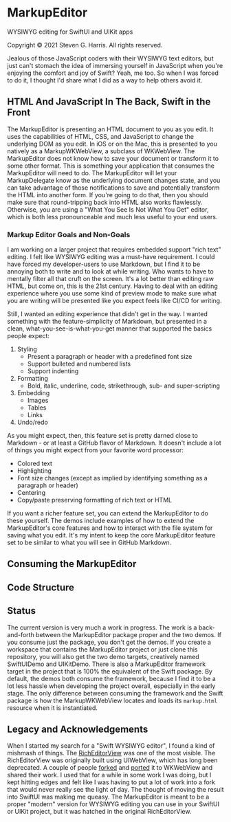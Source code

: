 # MarkupEditor

WYSIWYG editing for SwiftUI and UIKit apps

Copyright © 2021 Steven G. Harris. All rights reserved.

Jealous of those JavaScript coders with their WYSIWYG text editors, but just can't stomach the idea of immersing yourself in JavaScript when you're enjoying the comfort and joy of Swift? Yeah, me too. So when I was forced to do it, I thought I'd share what I did as a way to help others avoid it.

## HTML And JavaScript In The Back, Swift in the Front

The MarkupEditor is presenting an HTML document to you as you edit. It uses the capabilities of HTML, CSS, and JavaScript to change the underlying DOM as you edit. In iOS or on the Mac, this is presented to you natively as a MarkupWKWebView, a subclass of WKWebView. The MarkupEditor does not know how to save your document or transform it to some other format. This is something your application that consumes the MarkupEditor will need to do. The MarkupEditor will let your MarkupDelegate know as the underlying document changes state, and you can take advantage of those notifications to save and potentially transform the HTML into another form. If you're going to do that, then you should make sure that round-tripping back into HTML also works flawlessly. Otherwise, you are using a "What You See Is Not What You Get" editor, which is both less pronounceable and much less useful to your end users.

### Markup Editor Goals and Non-Goals

I am working on a larger project that requires embedded support "rich text" editing. I felt like WYSIWYG editing was a must-have requirement. I could have forced my developer-users to use Markdown, but I find it to be annoying both to write and to look at while writing. Who wants to have to mentally filter all that cruft on the screen. It's a lot better than editing raw HTML, but come on, this is the 21st century. Having to deal with an editing experience where you use some kind of preview mode to make sure what you are writing will be presented like you expect feels like CI/CD for writing. 

Still, I wanted an editing experience that didn't get in the way. I wanted something with the feature-simplicity of Markdown, but presented in a clean, what-you-see-is-what-you-get manner that supported the basics people expect:

1. Styling
    * Present a paragraph or header with a predefined font size
    * Support bulleted and numbered lists
    * Support indenting
2. Formatting
    * Bold, italic, underline, code, strikethrough, sub- and super-scripting
3. Embedding
    * Images
    * Tables
    * Links
4. Undo/redo

As you might expect, then, this feature set is pretty darned close to Markdown - or at least a GitHub flavor of Markdown. It doesn't include a lot of things you might expect from your favorite word processor:

* Colored text
* Highlighting
* Font size changes (except as implied by identifying something as a paragraph or header)
* Centering
* Copy/paste preserving formatting of rich text or HTML

If you want a richer feature set, you can extend the MarkupEditor to do these yourself. The demos include examples of how to extend the MarkupEditor's core features and how to interact with the file system for saving what you edit. It's my intent to keep the core MarkupEditor feature set to be similar to what you will see in GitHub Markdown.

## Consuming the MarkupEditor

## Code Structure

## Status

The current version is very much a work in progress. The work is a back-and-forth between the MarkupEditor package proper and the two demos. If you consume just the package, you don't get the demos. If you create a workspace that contains the MarkupEditor project or just clone this repository, you will also get the two demo targets, creatively named SwiftUIDemo and UIKitDemo. There is also a MarkupEditor framework target in the project that is 100% the equivalent of the Swift package. By default, the demos both consume the framework, because I find it to be a lot less hassle when developing the project overall, especially in the early stage. The only difference between consuming the framework and the Swift package is how the MarkupWKWebView locates and loads its `markup.html` resource when it is instantiated.

## Legacy and Acknowledgements

When I started my search for a "Swift WYSIWYG editor", I found a kind of mishmash of things. The [RichEditorView](https://github.com/cjwirth/RichEditorView) was one of the most visible. The RichEditorView was originally built using UIWebView, which has long been deprecated. A couple of people [forked](https://github.com/cbess/RichEditorView/) and [ported](https://github.com/YoomamaFTW/RichEditorView) it to WKWebView and shared their work. I used that for a while in some work I was doing, but I kept hitting edges and felt like I was having to put a lot of work into a fork that would never really see the light of day. The thought of moving the result into SwiftUI was making me queasy. The MarkupEditor is meant to be a proper "modern" version for WYSIWYG editing you can use in your SwiftUI or UIKit project, but it was hatched in the original RichEditorView.

